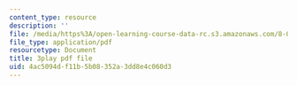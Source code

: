 ```yaml
---
content_type: resource
description: ''
file: /media/https%3A/open-learning-course-data-rc.s3.amazonaws.com/8-01sc-classical-mechanics-fall-2016/4ac5094df11b5b08352a3dd8e4c060d3_d2POYCmmM8A.pdf
file_type: application/pdf
resourcetype: Document
title: 3play pdf file
uid: 4ac5094d-f11b-5b08-352a-3dd8e4c060d3
---
```

